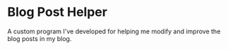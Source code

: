 # Blog Post Helper
A custom program I've developed for helping me modify and improve the blog posts in my blog.
